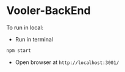# Vooler-BackEnd

To run in local:
- Run in terminal
```bash
npm start
```

- Open browser at `http://localhost:3001/`
